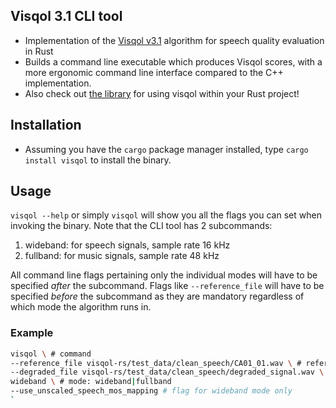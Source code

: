 ## Visqol 3.1 CLI tool 

- Implementation of the [Visqol v3.1](https://github.com/google/visqol) algorithm for speech quality evaluation in Rust
- Builds a command line executable which produces Visqol scores, with a more ergonomic command line interface compared to the C++ implementation.
- Also check out [the library](https://crates.io/crates/visqol-rs) for using visqol within your Rust project!

## Installation
- Assuming you have the `cargo` package manager installed, type `cargo install visqol` to install the binary.

## Usage
`visqol --help` or simply `visqol` will show you all the flags you can set when invoking the binary.
Note that the CLI tool has 2 subcommands:
1. wideband: for speech signals, sample rate 16 kHz
2. fullband: for music signals, sample rate 48 kHz

All command line flags pertaining only the individual modes will have to be specified _after_ the subcommand.
Flags like `--reference_file` will have to be specified _before_ the subcommand as they are mandatory regardless of which mode the algorithm runs in.
### Example
```bash
visqol \ # command
--reference_file visqol-rs/test_data/clean_speech/CA01_01.wav \ # reference file
--degraded_file visqol-rs/test_data/clean_speech/degraded_signal.wav \ # degraded file
wideband \ # mode: wideband|fullband
--use_unscaled_speech_mos_mapping # flag for wideband mode only
`
```
